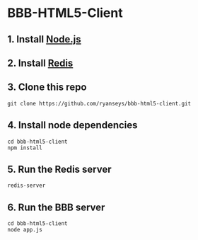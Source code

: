 BBB-HTML5-Client
================

## 1. Install [Node.js](http://www.nodejs.org)

## 2. Install [Redis](http://redis.io/download/)

## 3. Clone this repo
```
git clone https://github.com/ryanseys/bbb-html5-client.git
```
## 4. Install node dependencies
```
cd bbb-html5-client
npm install
```

## 5. Run the Redis server
```
redis-server
```

## 6. Run the BBB server
```
cd bbb-html5-client
node app.js
```






